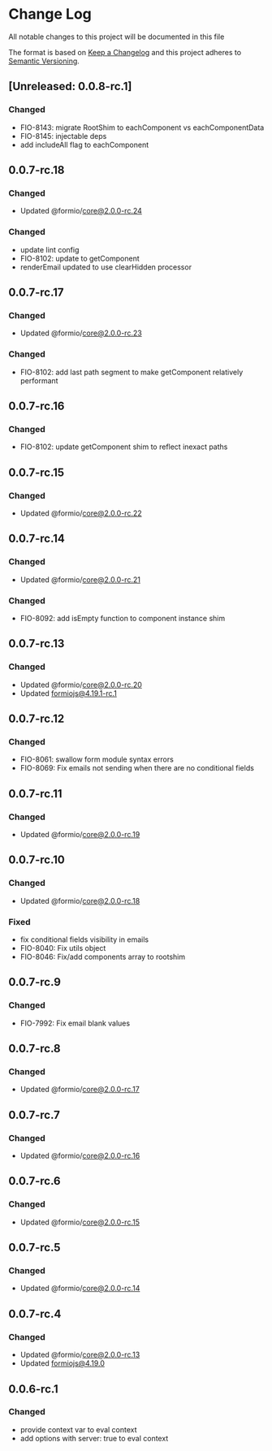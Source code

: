 # Change Log

All notable changes to this project will be documented in this file

The format is based on [Keep a Changelog](http://keepachangelog.com/)
and this project adheres to [Semantic Versioning](http://semver.org/).

## [Unreleased: 0.0.8-rc.1]

### Changed

-   FIO-8143: migrate RootShim to eachComponent vs eachComponentData
-   FIO-8145: injectable deps
-   add includeAll flag to eachComponent
  
## 0.0.7-rc.18

### Changed

-   Updated @formio/core@2.0.0-rc.24

### Changed

-   update lint config
-   FIO-8102: update to getComponent
-   renderEmail updated to use clearHidden processor

## 0.0.7-rc.17

### Changed

-   Updated @formio/core@2.0.0-rc.23

### Changed

-   FIO-8102: add last path segment to make getComponent relatively performant

## 0.0.7-rc.16

### Changed

-   FIO-8102: update getComponent shim to reflect inexact paths

## 0.0.7-rc.15

### Changed

-   Updated @formio/core@2.0.0-rc.22

## 0.0.7-rc.14

### Changed

-   Updated @formio/core@2.0.0-rc.21

### Changed

-   FIO-8092: add isEmpty function to component instance shim

## 0.0.7-rc.13

### Changed

-   Updated @formio/core@2.0.0-rc.20
-   Updated formiojs@4.19.1-rc.1

## 0.0.7-rc.12

### Changed

-   FIO-8061: swallow form module syntax errors
-   FIO-8069: Fix emails not sending when there are no conditional fields

## 0.0.7-rc.11

### Changed

-   Updated @formio/core@2.0.0-rc.19

## 0.0.7-rc.10

### Changed

-   Updated @formio/core@2.0.0-rc.18

### Fixed

-   fix conditional fields visibility in emails
-   FIO-8040: Fix utils object
-   FIO-8046: Fix/add components array to rootshim

## 0.0.7-rc.9

### Changed

-   FIO-7992: Fix email blank values

## 0.0.7-rc.8

### Changed

-   Updated @formio/core@2.0.0-rc.17

## 0.0.7-rc.7

### Changed

-   Updated @formio/core@2.0.0-rc.16

## 0.0.7-rc.6

### Changed

-   Updated @formio/core@2.0.0-rc.15

## 0.0.7-rc.5

### Changed

-   Updated @formio/core@2.0.0-rc.14

## 0.0.7-rc.4

### Changed

-   Updated @formio/core@2.0.0-rc.13
-   Updated formiojs@4.19.0

## 0.0.6-rc.1

### Changed

-   provide context var to eval context
-   add options with server: true to eval context
